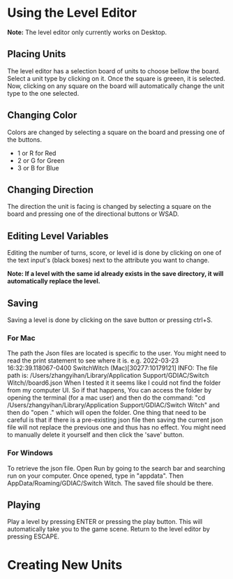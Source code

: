 # Using the Level Editor

**Note:** The level editor only currently works on Desktop. 

## Placing Units
The level editor has a selection board of units to choose bellow the board.
Select a unit type by clicking on it. Once the square is greeen, it is selected.
Now, clicking on any square on the board will automatically change the unit type to the one selected.

## Changing Color
Colors are changed by selecting a square on the board and pressing one of the buttons.
- 1 or R for Red
- 2 or G for Green
- 3 or B for Blue

## Changing Direction
The direction the unit is facing is changed by selecting a square on the board and pressing one of the directional buttons or WSAD.

## Editing Level Variables
Editing the number of turns, score, or level id is done by clicking on one of the text input's (black boxes) next to the attribute you want to change.

**Note: If a level with the same id already exists in the save directory, it will automatically replace the level.** 

## Saving
Saving a level is done by clicking on the save button or pressing ctrl+S.

### For Mac
The path the Json files are located is specific to the user. You might need to read the print statement to see where it is.
e.g. 2022-03-23 16:32:39.118067-0400 SwitchWitch (Mac)[30277:10179121] INFO: The file path is: /Users/zhangyihan/Library/Application Support/GDIAC/Switch Witch//board6.json
When I tested it it seems like I could not find the folder from my computer UI. So if that happens, You can access the folder by opening the terminal (for a mac user) and then do the command: "cd /Users/zhangyihan/Library/Application Support/GDIAC/Switch Witch" and then do "open ." which will open the folder. 
One thing that need to be careful is that if there is a pre-existing json file then saving the current json file will not replace the previous one and thus has no effect. You might need to manually delete it yourself and then click the 'save' button.

### For Windows
To retrieve the json file. Open Run by going to the search bar and searching run on your computer. Once opened, type in "appdata". Then AppData/Roaming/GDIAC/Switch Witch. The saved file should be there.

## Playing
Play a level by pressing ENTER or pressing the play button. This will automatically take you to the game scene. Return to the level editor by pressing ESCAPE.


# Creating New Units
